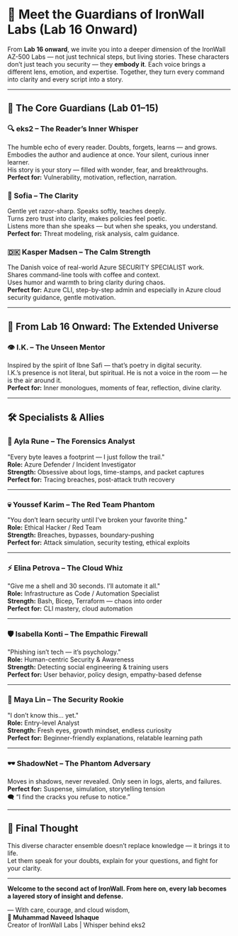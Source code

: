 
# 🌌 Meet the Guardians of IronWall Labs (Lab 16 Onward)

From **Lab 16 onward**, we invite you into a deeper dimension of the IronWall AZ-500 Labs — not just technical steps, but living stories. These characters don’t just teach you security — they **embody it**. Each voice brings a different lens, emotion, and expertise. Together, they turn every command into clarity and every script into a story.

---

## 🔰 The Core Guardians (Lab 01–15)

### 🔍 eks2 – The Reader’s Inner Whisper
The humble echo of every reader. Doubts, forgets, learns — and grows.  
Embodies the author and audience at once. Your silent, curious inner learner.  
His story is your story — filled with wonder, fear, and breakthroughs.  
**Perfect for:** Vulnerability, motivation, reflection, narration.

### 🌿 Sofia – The Clarity
Gentle yet razor-sharp. Speaks softly, teaches deeply.  
Turns zero trust into clarity, makes policies feel poetic.  
Listens more than she speaks — but when she speaks, you understand.  
**Perfect for:** Threat modeling, risk analysis, calm guidance.

### 🇩🇰 Kasper Madsen – The Calm Strength
The Danish voice of real-world Azure SECURITY SPECIALIST work.  
Shares command-line tools with coffee and context.  
Uses humor and warmth to bring clarity during chaos.  
**Perfect for:** Azure CLI, step-by-step admin and especially in Azure cloud security guidance, gentle motivation.

---

## 🧭 From Lab 16 Onward: The Extended Universe

### 👁️ I.K. – The Unseen Mentor
Inspired by the spirit of Ibne Safi — that’s poetry in digital security.  
I.K.’s presence is not literal, but spiritual. He is not a voice in the room — he is the air around it.  
**Perfect for:** Inner monologues, moments of fear, reflection, divine clarity.

---

## 🛠️ Specialists & Allies

### 🔬 Ayla Rune – The Forensics Analyst
"Every byte leaves a footprint — I just follow the trail."  
**Role:** Azure Defender / Incident Investigator  
**Strength:** Obsessive about logs, time-stamps, and packet captures  
**Perfect for:** Tracing breaches, post-attack truth recovery

---

### 💀 Youssef Karim – The Red Team Phantom
"You don’t learn security until I’ve broken your favorite thing."  
**Role:** Ethical Hacker / Red Team  
**Strength:** Breaches, bypasses, boundary-pushing  
**Perfect for:** Attack simulation, security testing, ethical exploits

---

### ⚡ Elina Petrova – The Cloud Whiz
"Give me a shell and 30 seconds. I’ll automate it all."  
**Role:** Infrastructure as Code / Automation Specialist  
**Strength:** Bash, Bicep, Terraform — chaos into order  
**Perfect for:** CLI mastery, cloud automation

---

### 🛡️ Isabella Konti – The Empathic Firewall
"Phishing isn’t tech — it’s psychology."  
**Role:** Human-centric Security & Awareness  
**Strength:** Detecting social engineering & training users  
**Perfect for:** User behavior, policy design, empathy-based defense

---

### 🌱 Maya Lin – The Security Rookie
"I don’t know this… yet."  
**Role:** Entry-level Analyst  
**Strength:** Fresh eyes, growth mindset, endless curiosity  
**Perfect for:** Beginner-friendly explanations, relatable learning path

---

### 🕶️ ShadowNet – The Phantom Adversary
Moves in shadows, never revealed. Only seen in logs, alerts, and failures.  
**Perfect for:** Suspense, simulation, storytelling tension  
🗨️ “I find the cracks you refuse to notice.”

---

## 💬 Final Thought

This diverse character ensemble doesn’t replace knowledge — it brings it to life.  
Let them speak for your doubts, explain for your questions, and fight for your clarity.

---

**Welcome to the second act of IronWall. From here on, every lab becomes a layered story of insight and defense.**

—
With care, courage, and cloud wisdom,  
**🧠 Muhammad Naveed Ishaque**  
Creator of IronWall Labs | Whisper behind eks2  
